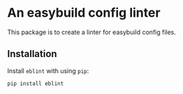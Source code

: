# An easybuild config linter

This package is to create a linter for easybuild config files.

## Installation

Install `eblint` with using `pip`:

```bash
pip install eblint
```
